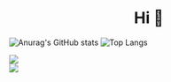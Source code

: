 <h1 align="center", font-size="20px">
   Hi 👋
</h1>

![Anurag's GitHub stats](https://github-readme-stats.vercel.app/api?username=Mortaza-Seydi&show_icons=true&theme=gruvbox&count_private=true&include_all_commits=true)
![Top Langs](https://github-readme-stats.vercel.app/api/top-langs/?username=Mortaza-Seydi&layout=compact&hide=javascript,html,css&langs_count=8)

<a href="https://www.linkedin.com/in/morteza-seydi">
  <img src="https://img.shields.io/badge/LinkedIn-0077B5?style=for-the-badge&logo=linkedin&logoColor=white"></img>
</a><br>
<a href="https://gitlab.com/iamdeveloper1">
  <img src="https://img.shields.io/badge/GitLab-330F63?style=for-the-badge&logo=gitlab&logoColor=white"></img>
</a>
  
<!--
**Mortaza-Seydi/Mortaza-Seydi** is a ✨ _special_ ✨ repository because its `README.md` (this file) appears on your GitHub profile.

Here are some ideas to get you started:

- 🔭 I’m currently working on ...
- 🌱 I’m currently learning ...
- 👯 I’m looking to collaborate on ...
- 🤔 I’m looking for help with ...
- 💬 Ask me about ...
- 📫 How to reach me: ...
- 😄 Pronouns: ...
- ⚡ Fun fact: ...
-->
